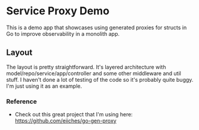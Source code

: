 # Service Proxy Demo

This is a demo app that showcases using generated proxies for structs in Go to improve observability in a monolith app. 

## Layout

The layout is pretty straightforward. It's layered architecture with model/repo/service/app/controller and some other middleware and util stuff. I haven't done a lot of testing of the code so it's probably quite buggy. I'm just using it as an example.


### Reference
- Check out this great project that I'm using here: https://github.com/eiiches/go-gen-proxy
